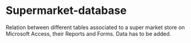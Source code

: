 # Supermarket-database
Relation between different tables associated to a super market store on Microsoft Access, their Reports and Forms. Data has to be added.
